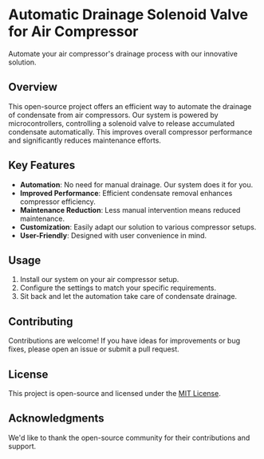 # Automatic Drainage Solenoid Valve for Air Compressor

Automate your air compressor's drainage process with our innovative solution.

## Overview

This open-source project offers an efficient way to automate the drainage of condensate from air compressors. Our system is powered by microcontrollers, controlling a solenoid valve to release accumulated condensate automatically. This improves overall compressor performance and significantly reduces maintenance efforts.

## Key Features

- **Automation**: No need for manual drainage. Our system does it for you.
- **Improved Performance**: Efficient condensate removal enhances compressor efficiency.
- **Maintenance Reduction**: Less manual intervention means reduced maintenance.
- **Customization**: Easily adapt our solution to various compressor setups.
- **User-Friendly**: Designed with user convenience in mind.

## Usage

1. Install our system on your air compressor setup.
2. Configure the settings to match your specific requirements.
3. Sit back and let the automation take care of condensate drainage.

## Contributing

Contributions are welcome! If you have ideas for improvements or bug fixes, please open an issue or submit a pull request.

## License

This project is open-source and licensed under the [MIT License](LICENSE).

## Acknowledgments

We'd like to thank the open-source community for their contributions and support.


